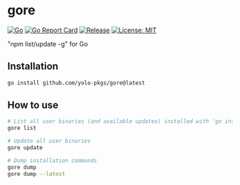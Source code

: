 # gore

[![Go](https://github.com/kevwan/depu/workflows/Go/badge.svg?branch=main)](https://github.com/yolo-pkgs/gore/actions)
[![Go Report Card](https://goreportcard.com/badge/github.com/kevwan/depu)](https://goreportcard.com/report/github.com/yolo-pkgs/gore)
[![Release](https://img.shields.io/github/v/release/kevwan/depu.svg?style=flat-square)](https://github.com/yolo-pkgs/gore)
[![License: MIT](https://img.shields.io/badge/License-MIT-yellow.svg)](https://opensource.org/licenses/MIT)

"npm list/update -g" for Go

## Installation

```bash
go install github.com/yolo-pkgs/gore@latest
```

## How to use

```bash
# List all user binaries (and available updates) installed with 'go install'
gore list

# Update all user binaries
gore update

# Dump installation commands
gore dump
gore dump --latest
```
